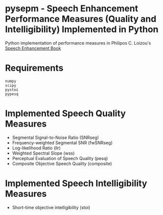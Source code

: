 # pysepm - Speech Enhancement Performance Measures (Quality and Intelligibility) Implemented in Python
Python implementation of performance measures in Philipos C. Loizou's [Speech Enhancement Book](https://www.crcpress.com/Speech-Enhancement-Theory-and-Practice-Second-Edition/Loizou/p/book/9781138075573) 


# Requirements

    numpy
    scipy
    pystoi
    pypesq 
    
# Implemented Speech Quality Measures
+ Segmental Signal-to-Noise Ratio (SNRseg)
+ Frequency-weighted Segmental SNR (fwSNRseg)
+ Log-likelihood Ratio (llr)
+ Weighted Spectral Slope (wss)
+ Perceptual Evaluation of Speech Quality (pesq)
+ Composite Objective Speech Quality (composite)

# Implemented Speech Intelligibility Measures
+ Short-time objective intelligibility (stoi)
